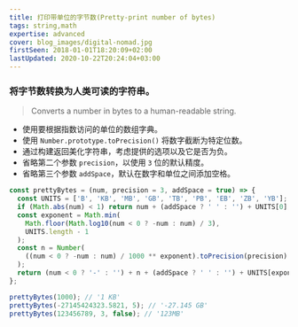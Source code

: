 ```yaml
---
title: 打印带单位的字节数(Pretty-print number of bytes)
tags: string,math
expertise: advanced
cover: blog_images/digital-nomad.jpg
firstSeen: 2018-01-01T18:20:09+02:00
lastUpdated: 2020-10-22T20:24:04+03:00
---
```


### 将字节数转换为人类可读的字符串。
> Converts a number in bytes to a human-readable string.

- 使用要根据指数访问的单位的数组字典。
- 使用 `Number.prototype.toPrecision()` 将数字截断为特定位数。
- 通过构建返回美化字符串，考虑提供的选项以及它是否为负。
- 省略第二个参数 `precision`，以使用 `3` 位的默认精度。
- 省略第三个参数 `addSpace`，默认在数字和单位之间添加空格。

```js
const prettyBytes = (num, precision = 3, addSpace = true) => {
  const UNITS = ['B', 'KB', 'MB', 'GB', 'TB', 'PB', 'EB', 'ZB', 'YB'];
  if (Math.abs(num) < 1) return num + (addSpace ? ' ' : '') + UNITS[0];
  const exponent = Math.min(
    Math.floor(Math.log10(num < 0 ? -num : num) / 3),
    UNITS.length - 1
  );
  const n = Number(
    ((num < 0 ? -num : num) / 1000 ** exponent).toPrecision(precision)
  );
  return (num < 0 ? '-' : '') + n + (addSpace ? ' ' : '') + UNITS[exponent];
};
```

```js
prettyBytes(1000); // '1 KB'
prettyBytes(-27145424323.5821, 5); // '-27.145 GB'
prettyBytes(123456789, 3, false); // '123MB'
```

